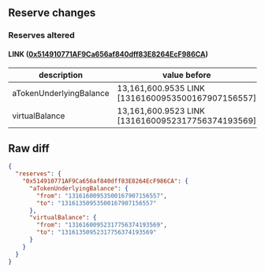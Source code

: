 ## Reserve changes

### Reserves altered

#### LINK ([0x514910771AF9Ca656af840dff83E8264EcF986CA](https://etherscan.io/address/0x514910771AF9Ca656af840dff83E8264EcF986CA))

| description | value before | value after |
| --- | --- | --- |
| aTokenUnderlyingBalance | 13,161,600.9535 LINK [13161600953500167907156557] | 13,161,350.9535 LINK [13161350953500167907156557] |
| virtualBalance | 13,161,600.9523 LINK [13161600952317756374193569] | 13,161,350.9523 LINK [13161350952317756374193569] |


## Raw diff

```json
{
  "reserves": {
    "0x514910771AF9Ca656af840dff83E8264EcF986CA": {
      "aTokenUnderlyingBalance": {
        "from": "13161600953500167907156557",
        "to": "13161350953500167907156557"
      },
      "virtualBalance": {
        "from": "13161600952317756374193569",
        "to": "13161350952317756374193569"
      }
    }
  }
}
```